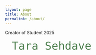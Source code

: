 ```yaml
---
layout: page
title: About
permalink: /about/
---
```


Creator of Student 2025

<code style= "color: #4e804f; font-size:36px"> Tara Sehdave